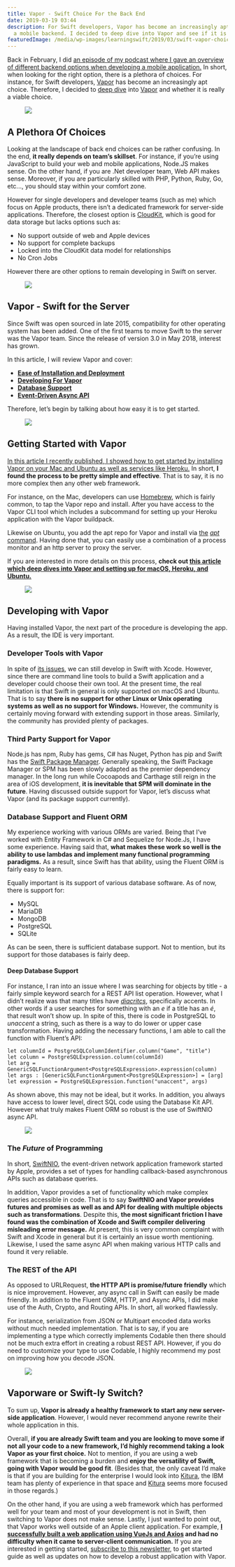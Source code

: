 ```yaml
---
title: Vapor - Swift Choice For the Back End
date: 2019-03-19 03:44
description: For Swift developers, Vapor has become an increasingly apt choice for
  a mobile backend. I decided to deep dive into Vapor and see if it is a viable choice.
featuredImage: /media/wp-images/learningswift/2019/03/swift-vapor-choice.jpg
---
```

Back in February, I did [an episode of my podcast where I gave an
overview of different backend options when developing a mobile
application.](https://share.transistor.fm/s/ffcb9fc1?utm_source=learning-swift&utm_medium=web)
In short, when looking for the right option, there is a plethora of
choices. For instance, for Swift developers,
[Vapor](https://vapor.codes) has become an increasingly apt choice.
Therefore, I decided to [deep
dive](https://learningswift.brightdigit.com/vapor-heroku-ubuntu-setup-deploy/?utm_medium=web&utm_source=learning-swift)
into [Vapor](https://vapor.codes) and whether it is really a viable
choice.

<figure>
<img src="/media/wp-images/learningswift/2019/03/jared-murray-974070-unsplash-e1552938209336-1024x512.jpg" class="wp-image-551" />
</figure>

## A Plethora Of Choices

Looking at the landscape of back end choices can be rather confusing. In
the end, **it really depends on team’s skillset**. For instance, if
you’re using JavaScript to build your web and mobile applications,
Node.JS makes sense. On the other hand, if you are .Net developer team,
Web API makes sense. Moreover, if you are particularly skilled with PHP,
Python, Ruby, Go, etc..., you should stay within your comfort zone.

However for single developers and developer teams (such as me) which
focus on Apple products, there isn’t a dedicated framework for
server-side applications. Therefore, the closest option is
[CloudKit](https://developer.apple.com/icloud/cloudkit/), which is good
for data storage but lacks options such as:

-   No support outside of web and Apple devices
-   No support for complete backups
-   Locked into the CloudKit data model for relationships
-   No Cron Jobs

However there are other options to remain developing in Swift on server.

<figure>
<img src="/media/wp-images/learningswift/2019/03/wordmark-horizontal-1024x271.png" class="wp-image-554" />
</figure>

## Vapor - Swift for the Server

Since Swift was open sourced in late 2015, compatibility for other
operating system has been added. One of the first teams to move Swift to
the server was the Vapor team. Since the release of version 3.0 in May
2018, interest has grown.

In this article, I will review Vapor and cover:

-   **[Ease of Installation and Deployment](#getting-started)**
-   **[Developing For Vapor](#developing)**
-   **[Database Support](#database-support)**
-   **[Event-Driven Async API](#event-driven)**

Therefore, let’s begin by talking about how easy it is to get started.

<figure>
<img src="/media/wp-images/learningswift/sites/2/2019/03/getting-things-setup.jpg?fit=1024%2C512&amp;ssl=1" class="wp-image-555" />
</figure>

## Getting Started with Vapor

[In this article I recently published, I showed how to get started by
installing Vapor on your Mac and Ubuntu as well as services like
Heroku.](https://learningswift.brightdigit.com/vapor-heroku-ubuntu-setup-deploy/?utm_medium=web&utm_source=learning-swift)
In short, **I found the process to be pretty simple and effective**.
That is to say, it is no more complex then any other web framework.

For instance, on the Mac, developers can use
[Homebrew](https://brew.sh), which is fairly common, to tap the Vapor
repo and install. After you have access to the Vapor CLI tool which
includes a subcommand for setting up your Heroku application with the
Vapor buildpack.

Likewise on Ubuntu, you add the apt repo for Vapor and install via
[the](https://help.ubuntu.com/lts/serverguide/apt.html.en)
*[apt](https://help.ubuntu.com/lts/serverguide/apt.html.en)*
[command](https://help.ubuntu.com/lts/serverguide/apt.html.en). Having
done that, you can easily use a combination of a process monitor and an
http server to proxy the server.

If you are interested in more details on this process, **check out [this
article which deep dives into Vapor and setting up for macOS, Heroku,
and
Ubuntu.](https://learningswift.brightdigit.com/vapor-heroku-ubuntu-setup-deploy/?utm_medium=web&utm_source=learning-swift)**

<figure>
<img src="/media/wp-images/learningswift/2019/03/developer-tools-1024x512.jpg" class="wp-image-558" />
</figure>

## Developing with Vapor

Having installed Vapor, the next part of the procedure is developing the
app. As a result, the IDE is very important.

### Developer Tools with Vapor

In spite of [its issues](#Xcode-issues), we can still develop in Swift
with Xcode. However, since there are command line tools to build a Swift
application and a developer could choose their own tool. At the present
time, the real limitation is that Swift in general is only supported on
macOS and Ubuntu. That is to say **there is no support for other Linux
or Unix operating systems as well as no support for Windows.** However,
the community is certainly moving forward with extending support in
those areas. Similarly, the community has provided plenty of packages.

### Third Party Support for Vapor

Node.js has npm, Ruby has gems, C\# has Nuget, Python has pip and Swift
has the [Swift Package Manager](https://swift.org/package-manager/).
Generally speaking, the Swift Package Manager or SPM has been slowly
adapted as the premier dependency manager. In the long run while
Cocoapods and Carthage still reign in the area of iOS development, **it
is inevitable that SPM will dominate in the future**. Having discussed
outside support for Vapor, let’s discuss what Vapor (and its package
support currently).

### Database Support and Fluent ORM

My experience working with various ORMs are varied. Being that I’ve
worked with Entity Framework in C\# and Sequelize for Node.Js, I have
some experience. Having said that, **what makes these work so well is
the ability to use lambdas and implement many functional programming
paradigms.** As a result, since Swift has that ability, using the Fluent
ORM is fairly easy to learn.

Equally important is its support of various database software. As of
now, there is support for:

-   MySQL
-   MariaDB
-   MongoDB
-   PostgreSQL
-   SQLite

As can be seen, there is sufficient database support. Not to mention,
but its support for those databases is fairly deep.

#### Deep Database Support

For instance, I ran into an issue where I was searching for objects by
title - a fairly simple keyword search for a REST API list operation.
However, what I didn’t realize was that many titles have
[*diacritcs*](https://en.wikipedia.org/wiki/Diacritic), specifically
accents. In other words if a user searches for something with an *e* if
a title has an *é*, that result won’t show up. In spite of this, there
is code in PostgreSQL to *unaccent* a string, such as there is a way to
do lower or upper case transformation. Having adding the necessary
functions, I am able to call the function with Fluent’s API:
```
let columnId = PostgreSQLColumnIdentifier.column("Game", "title")
let column = PostgreSQLExpression.column(columnId)
let arg = GenericSQLFunctionArgument<PostgreSQLExpression>.expression(column)
let args : [GenericSQLFunctionArgument<PostgreSQLExpression>] = [arg]
let expression = PostgreSQLExpression.function("unaccent", args)
```

As shown above, this may not be ideal, but it works. In addition, you
always have access to lower level, direct SQL code using the Database
Kit API. However what truly makes Fluent ORM so robust is the use of
SwiftNIO async API.

<figure>
<img src="/media/wp-images/learningswift/2019/03/futures-and-promises-1024x512.jpg" class="wp-image-559" />
</figure>

### The *Future* of Programming

In short, [SwiftNIO](https://github.com/apple/swift-nio), the
event-driven network application framework started by Apple, provides a
set of types for handling callback-based asynchronous APIs such as
database queries.

<span id="Xcode-issues"></span>

In addition, Vapor provides a set of functionality which make complex
queries accessible in code. That is to say **SwiftNIO and Vapor provides
futures and promises as well as and API for dealing with multiple
objects such as transformations**. Despite this, **the most significant
friction I have found was the combination of Xcode and Swift compiler
delivering misleading error message.** At present, this is very common
complaint with Swift and Xcode in general but it is certainly an issue
worth mentioning. Likewise, I used the same async API when making
various HTTP calls and found it very reliable.

### The REST of the API

As opposed to URLRequest, **the HTTP API is promise/future friendly**
which is nice improvement. However, any async call in Swift can easily
be made friendly. In addition to the Fluent ORM, HTTP, and Async APIs, I
did make use of the Auth, Crypto, and Routing APIs. In short, all worked
flawlessly.

For instance, serialization from JSON or Multipart encoded data works
without much needed implementation. That is to say, if you are
implementing a type which correctly implements Codable then there should
not be much extra effort in creating a robust REST API. However, if you
do need to customize your type to use Codable, I highly recommend my
post on improving how you decode JSON.

<figure>
<img src="/media/wp-images/learningswift/sites/2/2019/03/swift-vapor-choice.jpg?fit=1024%2C512&amp;ssl=1" class="wp-image-560" />
</figure>

## Vaporware or Swift-ly Switch?

To sum up, **Vapor is already a healthy framework to start any new
server-side application**. However, I would never recommend anyone
rewrite their whole application in this.

Overall, **if you are already Swift team and you are looking to move
some if not all your code to a new framework, I’d highly recommend
taking a look Vapor as your first choice.** Not to mention, if you are
using a web framework that is becoming a burden and **enjoy the
versatility of Swift, going with Vapor would be good fit**. (Besides
that, the only caveat I’d make is that if you are building for the
enterprise I would look into [Kitura](https://www.kitura.io), the IBM
team has plenty of experience in that space and
[Kitura](https://www.kitura.io) seems more focused in those regards.)

On the other hand, if you are using a web framework which has performed
well for your team and most of your development is not in Swift, then
switching to Vapor does not make sense. Lastly, I just wanted to point
out, that Vapor works well outside of an Apple client application. For
example, **[I successfully built a web application using VueJs and
Axios](https://redmushroom.club?utm_medium=web&utm_source=learning-swift)
and had no difficulty when it came to server-client communication.** If
you are interested in getting started, [subscribe to this
newsletter](http://eepurl.com/gk8mp5), to get started guide as well as
updates on how to develop a robust application with Vapor.